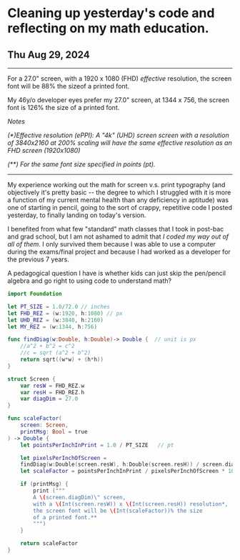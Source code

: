 # Cleaning up yesterday's code and reflecting on my math education.
## Thu Aug 29, 2024

------

For a 27.0" screen, with a 1920 x 1080 (FHD) _effective_ resolution, the screen font will be 88% the sizeof a printed font.

My 46y/o developer eyes prefer my 27.0" screen, at 1344 x 756, the screen font is 126% the size of a printed font.

_Notes_

_(*)Effective resolution (ePPI): A "4k" (UHD) screen screen with a resolution of 3840x2160 at 200% scaling will have the same effective resolution as an FHD screen (1920x1080)_

_(**) For the same font size specified in points (pt)._

-------

My experience working out the math for screen v.s. print typography (and objectively it's pretty basic -- the degree to which I struggled with it is more a function of my current mental health than any deficiency in aptitude) was one of starting in pencil, going to the sort of crappy, repetitive code I posted yesterday, to finally landing on today's  version.

I benefited from what few "standard" math classes that I took in post-bac and grad school, but I am not ashamed to admit that _I coded my way out of all of them_.  I only survived them because I was able to use a computer during the exams/final project and because I had worked as a developer for the previous 7 years.

A pedagogical question I have is whether kids can just skip the pen/pencil algebra and go right to using code to understand math?

```swift
import Foundation

let PT_SIZE = 1.0/72.0 // inches
let FHD_REZ = (w:1920, h:1080) // px
let UHD_REZ = (w:3840, h:2160)
let MY_REZ = (w:1344, h:756)

func findDiag(w:Double, h:Double)-> Double {  // unit is px
    //a^2 + b^2 = c^2
    //c = sqrt (a^2 + b^2)
    return sqrt((w*w) + (h*h))
}

struct Screen {
    var resW = FHD_REZ.w
    var resH = FHD_REZ.h
    var diagDim = 27.0
}

func scaleFactor(
    screen: Screen,
    printMsg: Bool = true
) -> Double {
    let pointsPerInchInPrint = 1.0 / PT_SIZE   // pt

    let pixelsPerInchOfScreen =
    findDiag(w:Double(screen.resW), h:Double(screen.resH)) / screen.diagDim // px
    let scaleFactor = pointsPerInchInPrint / pixelsPerInchOfScreen * 100 //pct

    if (printMsg) {
        print ("""
        A \(screen.diagDim)\" screen,
        with a \(Int(screen.resW)) x \(Int(screen.resH)) resolution*,
        the screen font will be \(Int(scaleFactor))% the size
        of a printed font.**
        """)
    }

    return scaleFactor
}

```



